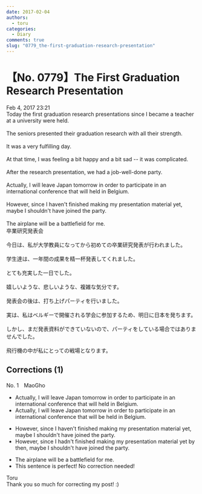 ```yaml
---
date: 2017-02-04
authors:
  - toru
categories:
  - Diary
comments: true
slug: "0779_the-first-graduation-research-presentation"
---
```


# 【No. 0779】The First Graduation Research Presentation
<div class="date">Feb 4, 2017 23:21</div>
<div id="post"><div id="body_show_ori">
Today the first graduation research presentations since I became a teacher at a university were held.<br/><br/>The seniors presented their graduation research with all their strength.<br/><br/>It was a very fulfilling day.<br/><br/>At that time, I was feeling a bit happy and a bit sad -- it was complicated.<br/><br/>After the research presentation, we had a job-well-done party.<br/><br/>Actually, I will leave Japan tomorrow in order to participate in an international conference that will held in Belgium.<br/><br/>However, since I haven't finished making my presentation material yet, maybe I shouldn't have joined the party.<br/><br/>The airplane will be a battlefield for me.
</div></div>

<!-- more -->

<div id="post_ja"><div id="body_show_mo">
卒業研究発表会<br/><br/>今日は、私が大学教員になってから初めての卒業研究発表が行われました。<br/><br/>学生達は、一年間の成果を精一杯発表してくれました。<br/><br/>とても充実した一日でした。<br/><br/>嬉しいような、悲しいような、複雑な気分です。<br/><br/>発表会の後は、打ち上げパーティを行いました。<br/><br/>実は、私はベルギーで開催される学会に参加するため、明日に日本を発ちます。<br/><br/>しかし、まだ発表資料ができていないので、パーティをしている場合ではありませんでした。<br/><br/>飛行機の中が私にとっての戦場となります。
</div></div>

## Corrections (1)
<div id="block"><div class="first_name"> No. 1　<span class="just_name">MaoGho</span></div><div id="block2">
<ul class="correction_field">
<li class="incorrect">Actually, I will leave Japan tomorrow in order to participate in an international conference that will held in Belgium.</li>
<li class="corrected correct">
Actually, I will leave Japan tomorrow in order to participate in an international conference that will <span class="f_red">be </span>held in Belgium.
</li>
</ul>
<ul class="correction_field">
<li class="incorrect">However, since I haven't finished making my presentation material yet, maybe I shouldn't have joined the party.</li>
<li class="corrected correct">
However, since I <span class="f_red">hadn't</span> finished <span class="sline">making </span>my presentation material <span class="sline">yet </span><span class="f_red">by then</span>, maybe I shouldn't have joined the party.
</li>
</ul>
<ul class="correction_field">
<li class="incorrect">The airplane will be a battlefield for me.</li>
<li class="corrected perfect">This sentence is perfect! No correction needed!</li>
</ul>
</div><div class="name"><span class="just_name">Toru</span><br>
Thank you so much for correcting my post! :)
</div>
</div>

